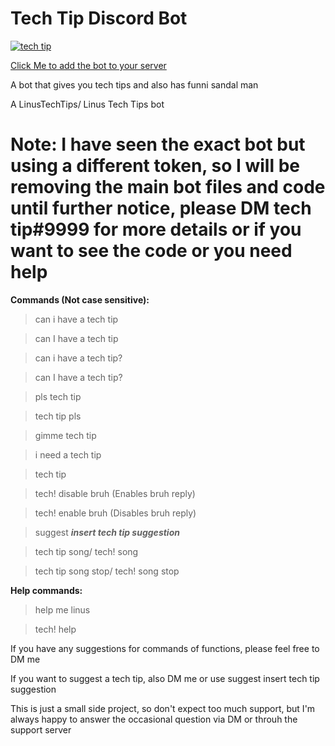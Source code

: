﻿# Tech Tip Discord Bot
 
<a href="https://top.gg/bot/703685163191762944" >
  <img src="https://top.gg/api/widget/703685163191762944.svg" alt="tech tip" />
</a>

[Click Me to add the bot to your server](https://discord.com/oauth2/authorize?client_id=703685163191762944&scope=bot&permissions=8)

A bot that gives you tech tips and also has funni sandal man

A LinusTechTips/ Linus Tech Tips bot

# Note: I have seen the exact bot but using a different token, so I will be removing the main bot files and code until further notice, please DM tech tip#9999 for more details or if you want to see the code or you need help

**Commands (Not case sensitive):**

> can i have a tech tip

> can I have a tech tip

> can i have a tech tip?

> can I have a tech tip?

> pls tech tip

> tech tip pls

> gimme tech tip

> i need a tech tip

> tech tip

> tech! disable bruh (Enables bruh reply)

> tech! enable bruh (Disables bruh reply)

> suggest ***insert tech tip suggestion***

> tech tip song/ tech! song

> tech tip song stop/ tech! song stop


**Help commands:**

> help me linus

> tech! help


If you have any suggestions for commands of functions, please feel free to DM me

If you want to suggest a tech tip, also DM me or use suggest insert tech tip suggestion

This is just a small side project, so don't expect too much support, but I'm always happy to answer the occasional question via DM or throuh the support server
